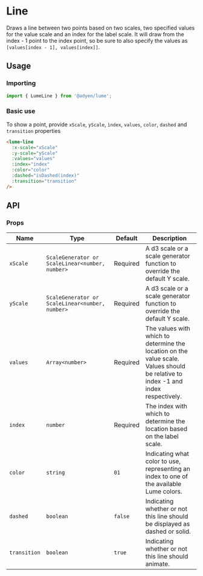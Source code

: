 # Line

Draws a line between two points based on two scales, two specified values for the value scale and an index for the label scale. It will draw from the index - 1 point to the index point, so be sure to also specify the values as `[values[index - 1], values[index]]`.

## Usage

### Importing

```ts
import { LumeLine } from '@adyen/lume';
```

### Basic use

To show a point, provide `xScale`, `yScale`, `ìndex`, `values`, `color`, `dashed` and `transition` properties

```html
<lume-line
  :x-scale="xScale"
  :y-scale="yScale"
  :values="values"
  :index="index"
  :color="color"
  :dashed="isDashed(index)"
  :transition="transition"
/>
```

## API

### Props

| Name         | Type                                            | Default  | Description                                                                                                                       |
| ------------ | ----------------------------------------------- | -------- | --------------------------------------------------------------------------------------------------------------------------------- |
| `xScale`     | `ScaleGenerator or ScaleLinear<number, number>` | Required | A d3 scale or a scale generator function to override the default Y scale.                                                         |
| `yScale`     | `ScaleGenerator or ScaleLinear<number, number>` | Required | A d3 scale or a scale generator function to override the default Y scale.                                                         |
| `values`     | `Array<number>`                                 | Required | The values with which to determine the location on the value scale. Values should be relative to index -1 and index respectively. |
| `index`      | `number`                                        | Required | The index with which to determine the location based on the label scale.                                                          |
| `color`      | `string`                                        | `01`     | Indicating what color to use, representing an index to one of the available Lume colors.                                          |
| `dashed`     | `boolean`                                       | `false`  | Indicating whether or not this line should be displayed as dashed or solid.                                                       |
| `transition` | `boolean`                                       | `true`   | Indicating whether or not this line should animate.                                                                               |
